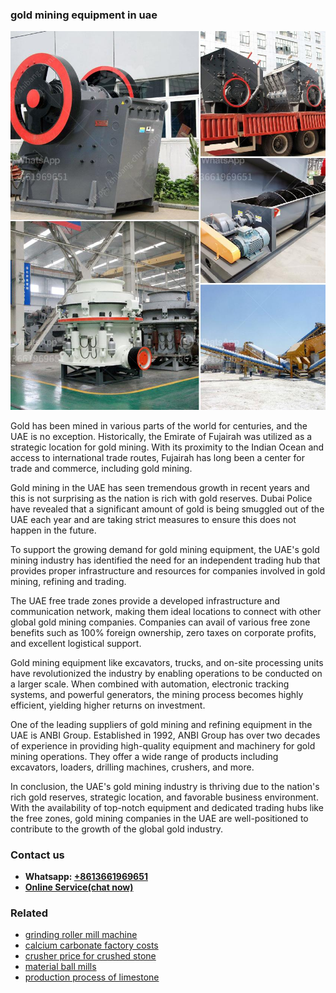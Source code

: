 <h3>gold mining equipment in uae</h3><img src='1706768180.jpg' alt=''><p>Gold has been mined in various parts of the world for centuries, and the UAE is no exception. Historically, the Emirate of Fujairah was utilized as a strategic location for gold mining. With its proximity to the Indian Ocean and access to international trade routes, Fujairah has long been a center for trade and commerce, including gold mining.</p><p>Gold mining in the UAE has seen tremendous growth in recent years and this is not surprising as the nation is rich with gold reserves. Dubai Police have revealed that a significant amount of gold is being smuggled out of the UAE each year and are taking strict measures to ensure this does not happen in the future.</p><p>To support the growing demand for gold mining equipment, the UAE's gold mining industry has identified the need for an independent trading hub that provides proper infrastructure and resources for companies involved in gold mining, refining and trading.</p><p>The UAE free trade zones provide a developed infrastructure and communication network, making them ideal locations to connect with other global gold mining companies. Companies can avail of various free zone benefits such as 100% foreign ownership, zero taxes on corporate profits, and excellent logistical support.</p><p>Gold mining equipment like excavators, trucks, and on-site processing units have revolutionized the industry by enabling operations to be conducted on a larger scale. When combined with automation, electronic tracking systems, and powerful generators, the mining process becomes highly efficient, yielding higher returns on investment.</p><p>One of the leading suppliers of gold mining and refining equipment in the UAE is ANBI Group. Established in 1992, ANBI Group has over two decades of experience in providing high-quality equipment and machinery for gold mining operations. They offer a wide range of products including excavators, loaders, drilling machines, crushers, and more.</p><p>In conclusion, the UAE's gold mining industry is thriving due to the nation's rich gold reserves, strategic location, and favorable business environment. With the availability of top-notch equipment and dedicated trading hubs like the free zones, gold mining companies in the UAE are well-positioned to contribute to the growth of the global gold industry.</p><h3>Contact us</h3><ul><li><strong>Whatsapp:&nbsp;<a href="https://wa.me/8613661969651">+8613661969651</a></strong></li><li><a href="https://swt.shibang-china.com/?git&amp;zhl&amp;gold mining equipment in uae"><strong>Online Service(chat now)</strong></a></li></ul><h3>Related</h3><ul><li><a href='grinding roller mill machine.md'>grinding roller mill machine</a></li><li><a href='calcium carbonate factory costs.md'>calcium carbonate factory costs</a></li><li><a href='crusher price for crushed stone.md'>crusher price for crushed stone</a></li><li><a href='material ball mills.md'>material ball mills</a></li><li><a href='production process of limestone.md'>production process of limestone</a></li></ul>